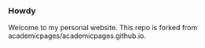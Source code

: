 ### Howdy
Welcome to my personal website. This repo is forked from academicpages/academicpages.github.io.

